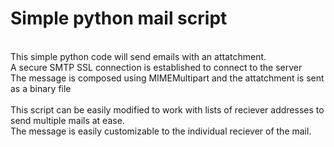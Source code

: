 <h1> Simple python mail script </h1>
</br>
This simple python code will send emails with an attatchment. </br>
A secure SMTP SSL connection is established to connect to the server </br>
The message is composed using MIMEMultipart and the attatchment is sent as a binary file </br>
</br>
This script can be easily modified to work with lists of reciever addresses to send multiple mails at ease. </br>
The message is easily customizable to the individual reciever of the mail. </br>
